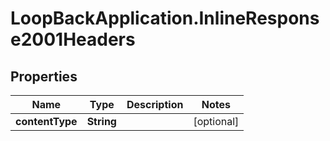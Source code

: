 # LoopBackApplication.InlineResponse2001Headers

## Properties

Name | Type | Description | Notes
------------ | ------------- | ------------- | -------------
**contentType** | **String** |  | [optional] 


